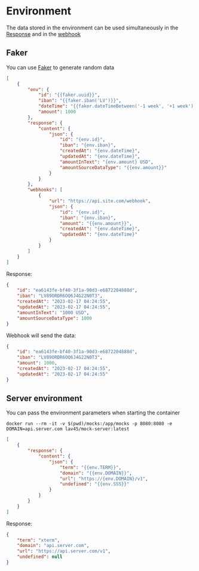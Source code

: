 # Environment

The data stored in the environment can be used simultaneously in the [Response](response.md) and in the [webhook](webhooks.md)

## Faker

You can use [Faker](https://fakerphp.github.io) to generate random data

```json
[
    {
        "env": {
            "id": "{{faker.uuid}}",
            "iban": "{{faker.iban('LV')}}",
            "dateTime": "{{faker.dateTimeBetween('-1 week', '+1 week').format('Y-m-d H:i:s')}}",
            "amount": 1000
        },
        "response": {
            "content": {
                "json": {
                    "id": "{env.id}",
                    "iban": "{env.iban}",
                    "createdAt": "{env.dateTime}",
                    "updatedAt": "{env.dateTime}",
                    "amountInText": "{env.amount} USD",
                    "amountSourceDataType": "{{env.amount}}"
                }
            }
        },
        "webhooks": [
            {
                "url": "https://api.site.com/webhook",
                "json": {
                    "id": "{env.id}",
                    "iban": "{env.iban}",
                    "amount": "{{env.amount}}",
                    "createdAt": "{env.dateTime}",
                    "updatedAt": "{env.dateTime}"
                }
            }
        ]
    }
]
```

Response:

```json
{
    "id": "ea6143fe-bf40-3f1a-90d3-e6872204888d",
    "iban": "LV89ORDR6OQ6J4G22N0T3",
    "createdAt": "2023-02-17 04:24:55",
    "updatedAt": "2023-02-17 04:24:55",
    "amountInText": "1000 USD",
    "amountSourceDataType": 1000
}
```

Webhook will send the data:

```json
{
    "id": "ea6143fe-bf40-3f1a-90d3-e6872204888d",
    "iban": "LV89ORDR6OQ6J4G22N0T3",
    "amount": 1000,
    "createdAt": "2023-02-17 04:24:55",
    "updatedAt": "2023-02-17 04:24:55"
}
```

## Server environment

You can pass the environment parameters when starting the container

```shell
docker run --rm -it -v $(pwd)/mocks:/app/mocks -p 8080:8080 -e DOMAIN=api.server.com lav45/mock-server:latest
```

```json
[
    {
        "response": {
            "content": {
                "json": {
                    "term": "{{env.TERM}}",
                    "domain": "{{env.DOMAIN}}",
                    "url": "https://{env.DOMAIN}/v1",
                    "undefined": "{{env.SSS}}"
                }
            }
        }
    }
]
```

Response:

```json
{
    "term": "xterm",
    "domain": "api.server.com",
    "url": "https://api.server.com/v1",
    "undefined": null
}
```
